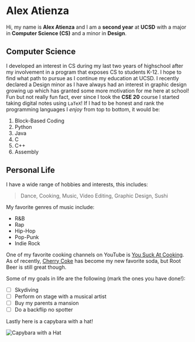 # Alex Atienza
Hi, my name is **Alex Atienza** and I am a **second year** at **UCSD** with a major in **Computer Science (CS)** and a minor in **Design**.
## Computer Science
I developed an interest in CS during my last two years of highschool after my involvement in a program that exposes CS to students K-12. I hope to find what path to pursue as I continue my education at UCSD. I recently declared a Design minor as I have always had an interest in graphic design growing up which has granted some more motivation for me here at school! Fun but not really fun fact, ever since I took the **CSE 20** course I started taking digital notes using `LaTeX`! If I had to be honest and rank the programming languages I _enjoy_ from top to bottom, it would be:
1. Block-Based Coding
2. Python
3. Java
4. C
5. C++
6. Assembly

## Personal Life
I have a wide range of hobbies and interests, this includes:
> Dance, Cooking, Music, Video Editing, Graphic Design, Sushi

My favorite genres of music include:
- R&B
- Rap
- Hip-Hop
- Pop-Punk
- Indie Rock


One of my favorite cooking channels on YouTube is [You Suck At Cooking](https://www.youtube.com/@yousuckatcooking). 
As of recently, [Cherry Coke](images/cherrycoke.jpeg) has become my new favorite soda, but Root Beer is still great though.

Some of my goals in life are the following (mark the ones you have done!):
- [ ] Skydiving
- [ ] Perform on stage with a musical artist
- [ ] Buy my parents a mansion
- [ ] Do a backflip no spotter

Lastly here is a capybara with a hat!



![Capybara with a Hat](https://images.pexels.com/photos/14191547/pexels-photo-14191547.jpeg?auto=compress&cs=tinysrgb&w=1260&h=750&dpr=1)
